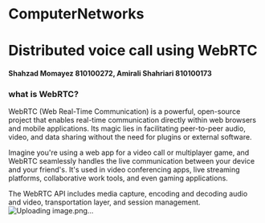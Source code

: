 # ComputerNetworks
# Distributed voice call using WebRTC
#### Shahzad Momayez 810100272, Amirali Shahriari 810100173

### what is WebRTC?
WebRTC (Web Real-Time Communication) is a powerful, open-source project that enables real-time communication directly within web browsers and mobile applications. Its magic lies in facilitating peer-to-peer audio, video, and data sharing without the need for plugins or external software.

Imagine you're using a web app for a video call or multiplayer game, and WebRTC seamlessly handles the live communication between your device and your friend's. It's used in video conferencing apps, live streaming platforms, collaborative work tools, and even gaming applications.

The WebRTC API includes media capture, encoding and decoding audio and video, transportation layer, and session management.
![Uploading image.png…]()
